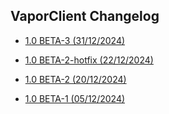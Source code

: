 ## **VaporClient Changelog**

 - [1.0 BETA-3 (31/12/2024)](https://github.com/VaporClient/Changelogs/blob/main/changelogs/vaporclient/1.0%20beta-3.md)

 - [1.0 BETA-2-hotfix (22/12/2024)](https://github.com/VaporClient/Changelogs/blob/main/changelogs/vaporclient/1.0%20beta-2-hotfix.md)

 - [1.0 BETA-2 (20/12/2024)](https://github.com/VaporClient/Changelogs/blob/main/changelogs/vaporclient/1.0%20beta-2.md)

 - [1.0 BETA-1 (05/12/2024)](https://github.com/VaporClient/Changelogs/blob/main/changelogs/vaporclient/1.0%20beta-1.md)
